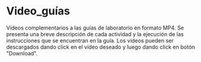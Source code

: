 # Video_guías
Vídeos complementarios a las guías de laboratorio en formato MP4. Se presenta una breve descripción de cada actividad y la ejecución de las instrucciones que se encuentran en la guía. Los vídeos pueden ser descargados dando click en el vídeo deseado y luego dando click en botón "Download".

